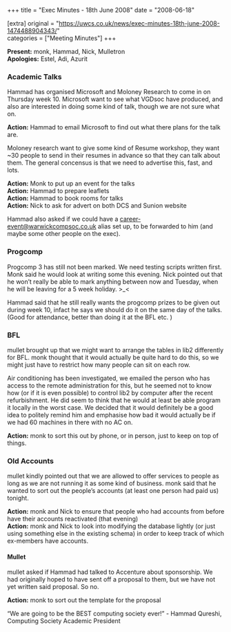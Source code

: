 +++
title = "Exec Minutes - 18th June 2008"
date = "2008-06-18"

[extra]
original = "https://uwcs.co.uk/news/exec-minutes-18th-june-2008-1474488904343/"    
categories = ["Meeting Minutes"]
+++

**Present:** monk, Hammad, Nick, Mulletron  
**Apologies:** Estel, Adi, Azurit

### Academic Talks

Hammad has organised Microsoft and Moloney Research to come in on Thursday week 10. Microsoft want to see what VGDsoc have produced, and also are interested in doing some kind of talk, though we are not sure what on.

**Action:** Hammad to email Microsoft to find out what there plans for the talk are.

Moloney research want to give some kind of Resume workshop, they want \~30 people to send in their resumes in advance so that they can talk about them. The general concensus is that we need to advertise this, fast, and lots.

**Action:** Monk to put up an event for the talks  
**Action:** Hammad to prepare leaflets  
**Action:** Hammad to book rooms for talks  
**Action:** Nick to ask for advert on both DCS and Sunion website

Hammad also asked if we could have a career-event@warwickcompsoc.co.uk alias set up, to be forwarded to him (and maybe some other people on the exec).

### Progcomp

Progcomp 3 has still not been marked. We need testing scripts written first. Monk said he would look at writing some this evening. Nick pointed out that he won’t really be able to mark anything between now and Tuesday, when he will be leaving for a 5 week holiday. \>\_\<

Hammad said that he still really wants the progcomp prizes to be given out during week 10, infact he says we should do it on the same day of the talks. (Good for attendance, better than doing it at the BFL etc. )

### BFL

mullet brought up that we might want to arrange the tables in lib2 differently for BFL. monk thought that it would actually be quite hard to do this, so we might just have to restrict how many people can sit on each row.

Air conditioning has been investigated, we emailed the person who has access to the remote administration for this, but he seemed not to know how (or if it is even possible) to control lib2 by computer after the recent refurbishment. He did seem to think that he would at least be able program it locally in the worst case. We decided that it would definitely be a good idea to politely remind him and emphasise how bad it would actually be if we had 60 machines in there with no AC on.

**Action:** monk to sort this out by phone, or in person, just to keep on top of things.

### Old Accounts

mullet kindly pointed out that we are allowed to offer services to people as long as we are not running it as some kind of business. monk said that he wanted to sort out the people’s accounts (at least one person had paid us) tonight.

**Action:** monk and Nick to ensure that people who had accounts from before have their accounts reactivated (that evening)  
**Action:** monk and Nick to look into modifying the database lightly (or just using something else in the existing schema) in order to keep track of which ex-members have accounts.

#### Mullet

mullet asked if Hammad had talked to Accenture about sponsorship. We had originally hoped to have sent off a proposal to them, but we have not yet written said proposal. So no.

**Action:** monk to sort out the template for the proposal

“We are going to be the BEST computing society ever\!” - Hammad Qureshi, Computing Society Academic President
